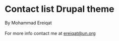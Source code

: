 <h1>Contact list Drupal theme</h1>

By Mohammad Ereiqat<br><br>
For more info contact me at ereiqat@un.org

